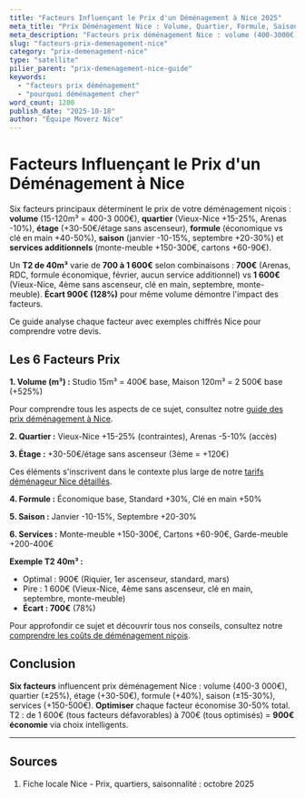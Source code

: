 ```yaml
---
title: "Facteurs Influençant le Prix d'un Déménagement à Nice 2025"
meta_title: "Prix Déménagement Nice : Volume, Quartier, Formule, Saison"
meta_description: "Facteurs prix déménagement Nice : volume (400-3000€), quartier (Vieux-Nice +15-25%), formule (économique vs clé en main +40%), saison (-10-15% hiver). Guide."
slug: "facteurs-prix-demenagement-nice"
category: "prix-demenagement-nice"
type: "satellite"
pilier_parent: "prix-demenagement-nice-guide"
keywords:
  - "facteurs prix déménagement"
  - "pourquoi déménagement cher"
word_count: 1200
publish_date: "2025-10-18"
author: "Équipe Moverz Nice"
---
```


# Facteurs Influençant le Prix d'un Déménagement à Nice

Six facteurs principaux déterminent le prix de votre déménagement niçois : **volume** (15-120m³ = 400-3 000€), **quartier** (Vieux-Nice +15-25%, Arenas -10%), **étage** (+30-50€/étage sans ascenseur), **formule** (économique vs clé en main +40-50%), **saison** (janvier -10-15%, septembre +20-30%) et **services additionnels** (monte-meuble +150-300€, cartons +60-90€).

Un **T2 de 40m³** varie de **700 à 1 600€** selon combinaisons : **700€** (Arenas, RDC, formule économique, février, aucun service additionnel) vs **1 600€** (Vieux-Nice, 4ème sans ascenseur, clé en main, septembre, monte-meuble). **Écart 900€ (128%)** pour même volume démontre l'impact des facteurs.

Ce guide analyse chaque facteur avec exemples chiffrés Nice pour comprendre votre devis.

## Les 6 Facteurs Prix

**1. Volume (m³) :** Studio 15m³ = 400€ base, Maison 120m³ = 2 500€ base (+525%)

Pour comprendre tous les aspects de ce sujet, consultez notre [guide des prix déménagement à Nice](/blog/prix-demenagement-nice/prix-demenagement-nice-guide).


**2. Quartier :** Vieux-Nice +15-25% (contraintes), Arenas -5-10% (accès)

**3. Étage :** +30-50€/étage sans ascenseur (3ème = +120€)


Ces éléments s'inscrivent dans le contexte plus large de notre [tarifs déménageur Nice détaillés](/blog/prix-demenagement-nice/prix-demenagement-nice-guide).

**4. Formule :** Économique base, Standard +30%, Clé en main +50%

**5. Saison :** Janvier -10-15%, Septembre +20-30%

**6. Services :** Monte-meuble +150-300€, Cartons +60-90€, Garde-meuble +200-400€

**Exemple T2 40m³ :**
- Optimal : 900€ (Riquier, 1er ascenseur, standard, mars)
- Pire : 1 600€ (Vieux-Nice, 4ème sans ascenseur, clé en main, septembre, monte-meuble)
- **Écart : 700€** (78%)


Pour approfondir ce sujet et découvrir tous nos conseils, consultez notre [comprendre les coûts de déménagement niçois](/blog/prix-demenagement-nice/prix-demenagement-nice-guide).

## Conclusion

**Six facteurs** influencent prix déménagement Nice : volume (400-3 000€), quartier (±25%), étage (+30-50€), formule (+40%), saison (±15-30%), services (+150-500€). **Optimiser** chaque facteur économise 30-50% total. T2 : de 1 600€ (tous facteurs défavorables) à 700€ (tous optimisés) = **900€ économie** via choix intelligents.

---

## Sources

1. Fiche locale Nice - Prix, quartiers, saisonnalité : octobre 2025


